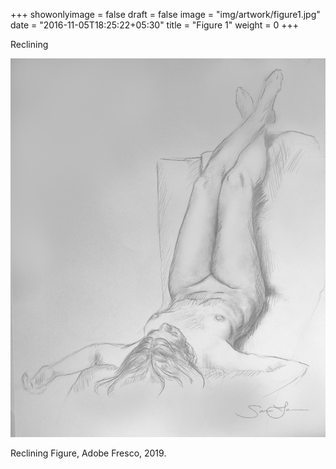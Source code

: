 +++
showonlyimage = false
draft = false
image = "img/artwork/figure1.jpg"
date = "2016-11-05T18:25:22+05:30"
title = "Figure 1"
weight = 0
+++

Reclining

<!--more-->

![figure1][1]

Reclining Figure, Adobe Fresco, 2019.


[1]: /img/artwork/figure1.jpg

